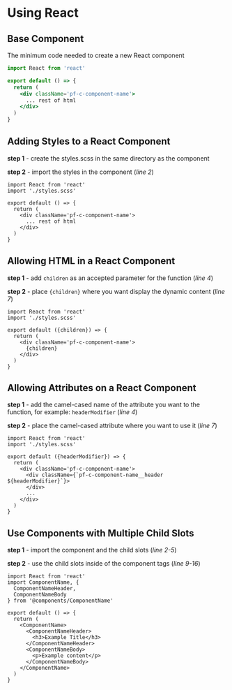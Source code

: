 # Using React

## Base Component

The minimum code needed to create a new React component

```jsx
import React from 'react'

export default () => {
  return (
    <div className='pf-c-component-name'>
      ... rest of html
    </div>
  )
}
```

## Adding Styles to a React Component

**step 1** - create the styles.scss in the same directory as the component

**step 2** - import the styles in the component (*line 2*)

```jsx{2}
import React from 'react'
import './styles.scss'

export default () => {
  return (
    <div className='pf-c-component-name'>
      ... rest of html
    </div>
  )
}
```

## Allowing HTML in a React Component

**step 1** - add `children` as an accepted parameter for the function (*line 4*)

**step 2** - place `{children}` where you want display the dynamic content (*line 7*)

```jsx{4,7}
import React from 'react'
import './styles.scss'

export default ({children}) => {
  return (
    <div className='pf-c-component-name'>
      {children}
    </div>
  )
}
```

## Allowing Attributes on a React Component

**step 1** - add the camel-cased name of the attribute you want to the function, for example: `headerModifier` (*line 4*)

**step 2** - place the camel-cased attribute where you want to use it (*line 7*)

```jsx{4,7}
import React from 'react'
import './styles.scss'

export default ({headerModifier}) => {
  return (
    <div className='pf-c-component-name'>
      <div className={`pf-c-component-name__header ${headerModifier}`}>
      </div>
      ...
    </div>
  )
}
```

## Use Components with Multiple Child Slots

**step 1** - import the component and the child slots (*line 2-5*)

**step 2** - use the child slots inside of the component tags (*line 9-16*)

```jsx{2-5,9-16}
import React from 'react'
import ComponentName, {
  ComponentNameHeader,
  ComponentNameBody
} from '@components/ComponentName'

export default () => {
  return (
    <ComponentName>
      <ComponentNameHeader>
        <h3>Example Title</h3>
      </ComponentNameHeader>
      <ComponentNameBody>
        <p>Example content</p>
      </ComponentNameBody>
    </ComponentName>
  )
}
```
